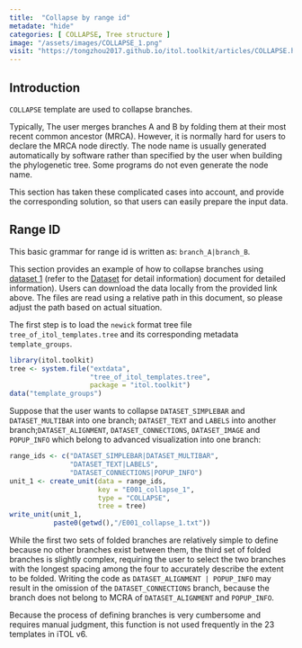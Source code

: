 ```yaml
---
title:  "Collapse by range id"
metadate: "hide"
categories: [ COLLAPSE, Tree structure ]
image: "/assets/images/COLLAPSE_1.png"
visit: "https://tongzhou2017.github.io/itol.toolkit/articles/COLLAPSE.html#range-id"
---
```

## Introduction

`COLLAPSE` template are used to collapse branches.

Typically, The user merges branches A and B by folding them at their most recent common ancestor (MRCA). However, it is normally hard for users to declare the MRCA node directly. The node name is usually generated automatically by software rather than specified by the user when building the phylogenetic tree. Some programs do not even generate the node name.

This section has taken these complicated cases into account, and provide the corresponding solution, so that users can easily prepare the input data.

## Range ID

This basic grammar for range id is written as: `branch_A|branch_B`. 

This section provides an example of how to collapse branches using [dataset 1](https://github.com/TongZhou2017/itol.toolkit/tree/master/inst/extdata/dataset1) (refer to the [Dataset](https://tongzhou2017.github.io/itol.toolkit/articles/Datasets.html) for detail information) document for detailed information). Users can download the data locally from the provided link above. The files are read using a relative path in this document, so please adjust the path based on actual situation.

The first step is to load the `newick` format tree file `tree_of_itol_templates.tree` and its corresponding metadata `template_groups`.

```R
library(itol.toolkit)
tree <- system.file("extdata",
                    "tree_of_itol_templates.tree",
                    package = "itol.toolkit")
data("template_groups")
```

Suppose that the user wants to collapse `DATASET_SIMPLEBAR` and `DATASET_MULTIBAR` into one branch; `DATASET_TEXT` and `LABELS` into another branch;`DATASET_ALIGNMENT`, `DATASET_CONNECTIONS`, `DATASET_IMAGE` and `POPUP_INFO` which belong to advanced visualization into one branch:

```R
range_ids <- c("DATASET_SIMPLEBAR|DATASET_MULTIBAR",
               "DATASET_TEXT|LABELS",
               "DATASET_CONNECTIONS|POPUP_INFO")
unit_1 <- create_unit(data = range_ids, 
                      key = "E001_collapse_1", 
                      type = "COLLAPSE", 
                      tree = tree)
write_unit(unit_1,
           paste0(getwd(),"/E001_collapse_1.txt"))
```

While the first two sets of folded branches are relatively simple to define because no other branches exist between them, the third set of folded branches is slightly complex, requiring the user to select the two branches with the longest spacing among the four to accurately describe the extent to be folded. Writing the code as `DATASET_ALIGNMENT | POPUP_INFO` may result in the omission of the `DATASET_CONNECTIONS` branch, because the branch does not belong to MCRA of `DATASET_ALIGNMENT` and `POPUP_INFO`.

Because the process of defining branches is very cumbersome and requires manual judgment, this function is not used frequently in the 23 templates in iTOL v6.